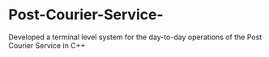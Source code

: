 # Post-Courier-Service-
Developed a terminal level system for the day-to-day operations of the Post Courier Service in C++
